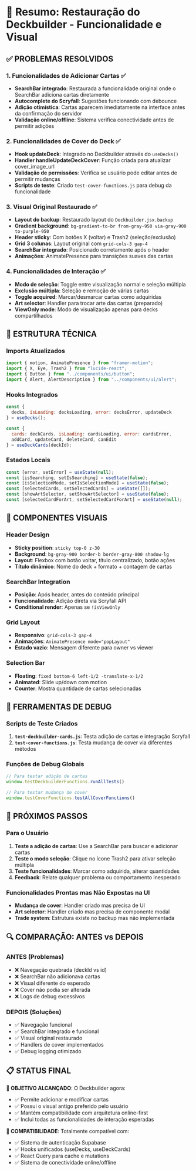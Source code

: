 # 🎯 Resumo: Restauração do Deckbuilder - Funcionalidade e Visual

## ✅ PROBLEMAS RESOLVIDOS

### 1. **Funcionalidades de Adicionar Cartas** ✅
- **SearchBar integrado**: Restaurada a funcionalidade original onde o SearchBar adiciona cartas diretamente
- **Autocomplete do Scryfall**: Sugestões funcionando com debounce
- **Adição otimística**: Cartas aparecem imediatamente na interface antes da confirmação do servidor
- **Validação online/offline**: Sistema verifica conectividade antes de permitir adições

### 2. **Funcionalidades de Cover do Deck** ✅
- **Hook updateDeck**: Integrado no Deckbuilder através do `useDecks()`
- **Handler handleUpdateDeckCover**: Função criada para atualizar cover_image_url
- **Validação de permissões**: Verifica se usuário pode editar antes de permitir mudanças
- **Scripts de teste**: Criado `test-cover-functions.js` para debug da funcionalidade

### 3. **Visual Original Restaurado** ✅
- **Layout do backup**: Restaurado layout do `Deckbuilder.jsx.backup`
- **Gradient background**: `bg-gradient-to-br from-gray-950 via-gray-900 to-purple-950`
- **Header sticky**: Com botões X (voltar) e Trash2 (seleção/exclusão)
- **Grid 3 colunas**: Layout original com `grid-cols-3 gap-4`
- **SearchBar integrado**: Posicionado corretamente após o header
- **Animações**: AnimatePresence para transições suaves das cartas

### 4. **Funcionalidades de Interação** ✅
- **Modo de seleção**: Toggle entre visualização normal e seleção múltipla
- **Exclusão múltipla**: Seleção e remoção de várias cartas
- **Toggle acquired**: Marcar/desmarcar cartas como adquiridas
- **Art selector**: Handler para trocar arte das cartas (preparado)
- **ViewOnly mode**: Modo de visualização apenas para decks compartilhados

## 🔧 ESTRUTURA TÉCNICA

### Imports Atualizados
```jsx
import { motion, AnimatePresence } from "framer-motion";
import { X, Eye, Trash2 } from "lucide-react";
import { Button } from "../components/ui/button";
import { Alert, AlertDescription } from "../components/ui/alert";
```

### Hooks Integrados
```jsx
const { 
  decks, isLoading: decksLoading, error: decksError, updateDeck 
} = useDecks();

const { 
  cards: deckCards, isLoading: cardsLoading, error: cardsError,
  addCard, updateCard, deleteCard, canEdit 
} = useDeckCards(deckId);
```

### Estados Locais
```jsx
const [error, setError] = useState(null);
const [isSearching, setIsSearching] = useState(false);
const [isSelectionMode, setIsSelectionMode] = useState(false);
const [selectedCards, setSelectedCards] = useState([]);
const [showArtSelector, setShowArtSelector] = useState(false);
const [selectedCardForArt, setSelectedCardForArt] = useState(null);
```

## 🎨 COMPONENTES VISUAIS

### Header Design
- **Sticky position**: `sticky top-0 z-30`
- **Background**: `bg-gray-900 border-b border-gray-800 shadow-lg`
- **Layout**: Flexbox com botão voltar, título centralizado, botão ações
- **Título dinâmico**: Nome do deck + formato + contagem de cartas

### SearchBar Integration
- **Posição**: Após header, antes do conteúdo principal
- **Funcionalidade**: Adição direta via Scryfall API
- **Conditional render**: Apenas se `!isViewOnly`

### Grid Layout
- **Responsivo**: `grid-cols-3 gap-4`
- **Animações**: `AnimatePresence mode="popLayout"`
- **Estado vazio**: Mensagem diferente para owner vs viewer

### Selection Bar
- **Floating**: `fixed bottom-6 left-1/2 -translate-x-1/2`
- **Animated**: Slide up/down com motion
- **Counter**: Mostra quantidade de cartas selecionadas

## 🧪 FERRAMENTAS DE DEBUG

### Scripts de Teste Criados
1. **`test-deckbuilder-cards.js`**: Testa adição de cartas e integração Scryfall
2. **`test-cover-functions.js`**: Testa mudança de cover via diferentes métodos

### Funções de Debug Globais
```javascript
// Para testar adição de cartas
window.testDeckbuilderFunctions.runAllTests()

// Para testar mudança de cover
window.testCoverFunctions.testAllCoverFunctions()
```

## 🚀 PRÓXIMOS PASSOS

### Para o Usuário
1. **Teste a adição de cartas**: Use a SearchBar para buscar e adicionar cartas
2. **Teste o modo seleção**: Clique no ícone Trash2 para ativar seleção múltipla
3. **Teste funcionalidades**: Marcar como adquirida, alterar quantidades
4. **Feedback**: Relate qualquer problema ou comportamento inesperado

### Funcionalidades Prontas mas Não Expostas na UI
- **Mudança de cover**: Handler criado mas precisa de UI
- **Art selector**: Handler criado mas precisa de componente modal
- **Trade system**: Estrutura existe no backup mas não implementada

## 🔍 COMPARAÇÃO: ANTES vs DEPOIS

### ANTES (Problemas)
- ❌ Navegação quebrada (deckId vs id)
- ❌ SearchBar não adicionava cartas
- ❌ Visual diferente do esperado
- ❌ Cover não podia ser alterada
- ❌ Logs de debug excessivos

### DEPOIS (Soluções)
- ✅ Navegação funcional
- ✅ SearchBar integrado e funcional
- ✅ Visual original restaurado
- ✅ Handlers de cover implementados
- ✅ Debug logging otimizado

## 📋 STATUS FINAL

**🎯 OBJETIVO ALCANÇADO**: O Deckbuilder agora:
- ✅ Permite adicionar e modificar cartas
- ✅ Possui o visual antigo preferido pelo usuário
- ✅ Mantém compatibilidade com arquitetura online-first
- ✅ Inclui todas as funcionalidades de interação esperadas

**🔧 COMPATIBILIDADE**: Totalmente compatível com:
- ✅ Sistema de autenticação Supabase
- ✅ Hooks unificados (useDecks, useDeckCards)
- ✅ React Query para cache e mutations
- ✅ Sistema de conectividade online/offline